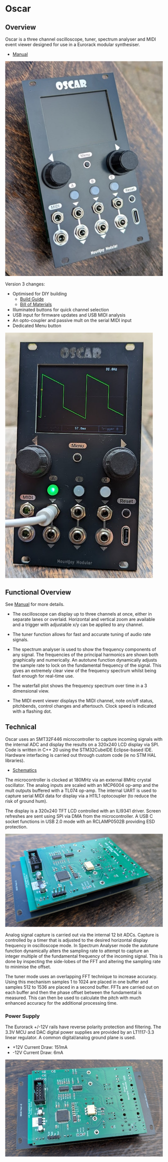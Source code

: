 # Oscar

Overview
--------

Oscar is a three channel oscilloscope, tuner, spectrum analyser and MIDI event viewer designed for use in a Eurorack modular synthesiser.

- [Manual](Oscar_Manual.md)

![Oscar](Graphics/oscar_front2.jpg "icon")

Version 3 changes: 
- Optimised for DIY building
    - [Build Guide](Oscar_Build_Guide.md)
    - [Bill of Materials](BOM.md)
- Illuminated buttons for quick channel selection
- USB input for firmware updates and USB MIDI analysis
- An opto-coupler and passive mult on the serial MIDI input
- Dedicated Menu button

![Oscar](Graphics/oscar_front3.jpg "icon")

Functional Overview
-------------------

See [Manual](Oscar_Manual.md) for more details.

- The oscilloscope can display up to three channels at once, either in separate lanes or overlaid. Horizontal and vertical zoom are available and a trigger with adjustable x/y can be applied to any channel.

- The tuner function allows for fast and accurate tuning of audio rate signals.

- The spectrum analyser is used to show the frequency components of any signal. The frequencies of the principal harmonics are shown both graphically and numerically. An autotune function dynamically adjusts the sample rate to lock on the fundamental frequency of the signal. This gives an extremely clear view of the frequency spectrum whilst being fast enough for real-time use.

- The waterfall plot shows the frequency spectrum over time in a 3 dimensional view.

- The MIDI event viewer displays the MIDI channel, note on/off status, pitchbends, control changes and aftertouch. Clock speed is indicated with a flashing dot. 


Technical
---------

Oscar uses an SMT32F446 microcontroller to capture incoming signals with the internal ADC and display the results on a 320x240 LCD display via SPI. Code is written in C++ 20 using the STM32CubeIDE Eclipse-based IDE. Hardware interfacing is carried out through custom code (ie no STM HAL libraries).

- [Schematics](Hardware_v3/Oscar_Components.pdf)

The microcontroller is clocked at 180MHz via an external 8MHz crystal oscillator. The analog inputs are scaled with an MCP6004 op-amp and the mult outputs buffered with a TL074 op-amp. The internal UART is used to capture serial MIDI data for display via a H11L1 optocoupler (to reduce the risk of ground hum).

The display is a 320x240 TFT LCD controlled with an ILI9341 driver. Screen refreshes are sent using SPI via DMA from the microcontroller. A USB C socket functions in USB 2.0 mode with an RCLAMP0502B providing ESD protection.

![Oscar](Graphics/oscar_back1.jpg "icon")

Analog signal capture is carried out via the internal 12 bit ADCs. Capture is controlled by a timer that is adjusted to the desired horizontal display frequency in oscilloscope mode. In Spectrum Analyser mode the autotune function dynamically alters the sampling rate to attempt to capture an integer multiple of the fundamental frequency of the incoming signal. This is done by inspecting the side-lobes of the FFT and altering the sampling rate to minimise the offset.

The tuner mode uses an overlapping FFT technique to increase accuracy. Using this mechanism samples 1 to 1024 are placed in one buffer and samples 512 to 1536 are placed in a second buffer. FFTs are carried out on each buffer and then the phase offset between the fundamental is measured. This can then be used to calculate the pitch with much enhanced accuracy for the additional processing time.

### Power Supply

The Eurorack +/-12V rails have reverse polarity protection and filtering. The 3.3V MCU and DAC digital power supplies are provided by an LT1117-3.3 linear regulator. A common digital/analog ground plane is used.

- +12V Current Draw: 151mA
- -12V Current Draw: 6mA

![Oscar](Graphics/oscar_back2.jpg "icon")

